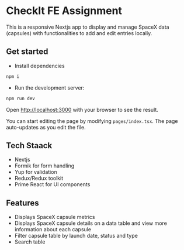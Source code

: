 # CheckIt FE Assignment

This is a responsive Nextjs app to display and manage SpaceX data (capsules) with functionalities to add and edit entries locally.

## Get started
- Install dependencies
```bash
npm i
```

- Run the development server:
```bash
npm run dev
```

Open [http://localhost:3000](http://localhost:3000) with your browser to see the result.

You can start editing the page by modifying `pages/index.tsx`. The page auto-updates as you edit the file.

## Tech Staack
- Nextjs
- Formik for form handling
- Yup for validation
- Redux/Redux toolkit
- Prime React for UI components

## Features
- Displays SpaceX capsule metrics
- Displays SpaceX capsule details on a data table and view more information about each capsule
- Filter capsule table by launch date, status and type
- Search table

